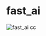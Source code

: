 # fast_ai

![fast_ai](https://github.com/mitch-henderson/fast_ai/blob/main/DALL%C2%B7E%202023-03-07%2017.34.30%20-%20Fast%20Artificial%20Intelligence%20miami%20vice%20style.png?raw=true)
cc
